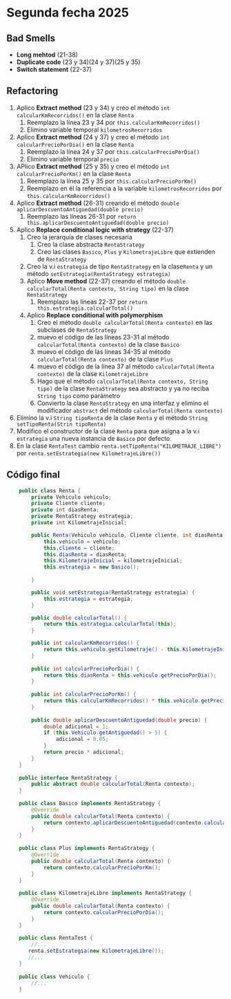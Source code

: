 # Segunda fecha 2025

## Bad Smells
- **Long mehtod** (21-38)
- **Duplicate code** (23 y 34)(24 y 37)(25 y 35)
- **Switch statement** (22-37)

## Refactoring
1. Aplico **Extract method** (23 y 34) y creo el método `int calcularKmRecorridos()` en la clase `Renta`
   1. Reemplazo la línea 23 y 34 por `this.calcularKmRecorridos()`
   2. Elimino variable temporal `kilometrosRecorridos` 
2. Aplico **Extract method** (24 y 37) y creo el método `int calcularPrecioPorDia()` en la clase `Renta`
   1. Reemplazo la línea 24 y 37 por `this.calcularPrecioPorDia()`
   2. Elimino variable temporal `precio`
3. APlico **Extract method** (25 y 35) y creo el método `int calcularPrecioPorKm()` en la clase `Renta`
   1. Reemplazo la línea 25 y 35 por `this.calcularPrecioPorKm()`
   2. Reemplazo en él la referencia a la variable `kilometrosRecorridos` por `this.calcularKmRecorridos()`
4. Aplico **Extract method** (26-31) creando el método `double aplicarDescuentoAntiguedad(double precio)`
   1. Reemplazo las líneas 26-31 por `return this.aplicarDescuentoAntiguedad(double precio)`
5. Aplico **Replace conditional logic with strategy** (22-37)
   1. Creo la jerarquía de clases necesaria
      1. Creo la clase abstracta `RentaStrategy`
      2. Creo las clases `Basico`, `Plus` y `KilometrajeLibre` que extienden de `RentaStrategy`
   2. Creo la v.i `estrategia` de tipo `RentaStrategy` en la clase`Renta` y un método `setEstrategia(RentaStrategy estrategia)`
   3. Aplico **Move method** (22-37) creando el método `double calcularTotal(Renta contexto, String tipo)` en la clase `RentaStrategy`
      1. Reemplazo las líneas 22-37 por `return this.estrategia.calcularTotal()`
   4. Aplico **Replace conditional with polymorphism**
      1. Creo el método `double calcularTotal(Renta contexto)` en las subclases de `RentaStrategy`
      2. muevo el código de las líneas 23-31 al método `calcularTotal(Renta contexto)` de la clase `Basico`
      3. muevo el código de las líneas 34-35 al método `calcularTotal(Renta contexto)` de la clase `Plus`
      4. muevo el código de la línea 37 al método `calcularTotal(Renta contexto)` de la clase `KilometrajeLibre`
      5. Hago que el método `calcularTotal(Renta contexto, String tipo)` de la clase `RentaStrategy` sea abstracto y ya no reciba `String tipo` como parámetro
      6. Convierto la clase `RentaStrategy` en una interfaz y elimino el modificador `abstract` del método `calcularTotal(Renta contexto)`
6. Elimino la v.i `String tipoRenta` de la clase `Renta` y el método `String setTipoRenta(Strin tipoRenta)`
7. Modifico el constructor de la clase `Renta` para que asigna a la v.i `estrategia` una nueva instancia de `Basico` por defecto.
8. En la clase `RentaTest` cambio `renta.setTipoRenta("KILOMETRAJE_LIBRE")` por `renta.setEstrategia(new KilometrajeLibre())`

## Código final

```java
    public class Renta {
        private Vehiculo vehiculo;
        private Cliente cliente;
        private int diasRenta;
        private RentaStrategy estrategia;
        private int KilometrajeInicial;

        public Renta(Vehiculo vehiculo, Cliente cliente, int diasRenta, int kilometrajeInicial) {
            this.vehiculo = vehiculo;
            this.cliente = cliente;
            this.diasRenta = diasRenta;
            this.KilometrajeInicial = kilometrajeInicial;
            this.estrategia = new Basico();
            
        }

        public void setEstrategia(RentaStrategy estrategia) {
            this.estrategia = estrategia;
        }

        public double calcularTotal() {
            return this.estrategia.calcularTotal(this);
        }

        public int calcularKmRecorridos() {
            return this.vehiculo.getKilometraje() - this.KilometrajeInicial;
        }
        
        public int calcularPrecioPorDia() {
            return this.diasRenta + this.vehiculo.getPrecioPorDia();
        }
        
        public int calcularPrecioPorKm() {
            return this.calcularKmRecorridos() * this.vehiculo.getPrecioPorKm();
        }
        
        public double aplicarDescuentoAntiguedad(double precio) {
            double adicional = 1;
            if (this.Vehiculo.getAntiguedad() > 5) {
                adicional = 0.85;
            }
            return precio * adicional;
        }
    }
    
    public interface RentaStrategy {
        public abstract double calcularTotal(Renta contexto);
    }
    
    public class Basico implements RentaStrategy {
        @Override
        public double calcularTotal(Renta contexto) {
            return contexto.aplicarDescuentoAntiguedad(contexto.calcularPrecioPorDia()+contexto.calcularPrecioPorKm());
        }
    }
    
    public class Plus implements RentaStrategy {
        @Override
        public double calcularTotal(Renta contexto) {
            return contexto.calcularPrecioPorKm();
        }
    }
    
    public class KilometrajeLibre implements RentaStrategy {
        @Override
        public double calcularTotal(Renta contexto) {
            return contexto.calcularPrecioPorDia();
        }
    }
    
    public class RentaTest {
        //...
       renta.setEstrategia(new KilometrajeLibre());
       //...
    }
    
    public class Vehiculo {
        //...
    }
```